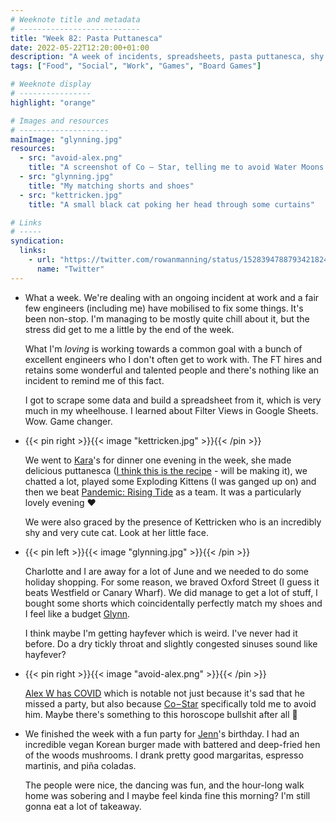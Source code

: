```yaml
---
# Weeknote title and metadata
# ---------------------------
title: "Week 82: Pasta Puttanesca"
date: 2022-05-22T12:20:00+01:00
description: "A week of incidents, spreadsheets, pasta puttanesca, shy little cats, holiday preparations, channelling Glynn, creepy horoscopes, and a fun party."
tags: ["Food", "Social", "Work", "Games", "Board Games"]

# Weeknote display
# ----------------
highlight: "orange"

# Images and resources
# --------------------
mainImage: "glynning.jpg"
resources:
  - src: "avoid-alex.png"
    title: "A screenshot of Co – Star, telling me to avoid Water Moons (such as Alex Wilson)"
  - src: "glynning.jpg"
    title: "My matching shorts and shoes"
  - src: "kettricken.jpg"
    title: "A small black cat poking her head through some curtains"

# Links
# -----
syndication:
  links:
    - url: "https://twitter.com/rowanmanning/status/1528394788793421824"
      name: "Twitter"
---
```


  * What a week. We're dealing with an ongoing incident at work and a fair few engineers (including me) have mobilised to fix some things. It's been non-stop. I'm managing to be mostly quite chill about it, but the stress did get to me a little by the end of the week.

    What I'm _loving_ is working towards a common goal with a bunch of excellent engineers who I don't often get to work with. The FT hires and retains some wonderful and talented people and there's nothing like an incident to remind me of this fact.

    I got to scrape some data and build a spreadsheet from it, which is very much in my wheelhouse. I learned about Filter Views in Google Sheets. Wow. Game changer.

  * {{< pin right >}}{{< image "kettricken.jpg" >}}{{< /pin >}}
  
    We went to [Kara](https://ghost.computer/)'s for dinner one evening in the week, she made delicious puttanesca ([I think this is the recipe](https://thehappyfoodie.co.uk/recipes/yotam-ottolenghis-one-pot-orecchiette-puttanesca/) - will be making it), we chatted a lot, played some Exploding Kittens (I was ganged up on) and then we beat [Pandemic: Rising Tide](https://boardgamegeek.com/boardgame/234671/pandemic-rising-tide) as a team. It was a particularly lovely evening :heart:

    We were also graced by the presence of Kettricken who is an incredibly shy and very cute cat. Look at her little face.

  * {{< pin left >}}{{< image "glynning.jpg" >}}{{< /pin >}}
  
    Charlotte and I are away for a lot of June and we needed to do some holiday shopping. For some reason, we braved Oxford Street (I guess it beats Westfield or Canary Wharf). We did manage to get a lot of stuff, I bought some shorts which coincidentally perfectly match my shoes and I feel like a budget [Glynn](http://www.glynnphillips.co.uk/).

    I think maybe I'm getting hayfever which is weird. I've never had it before. Do a dry tickly throat and slightly congested sinuses sound like hayfever?

  * {{< pin right >}}{{< image "avoid-alex.png" >}}{{< /pin >}}
  
    [Alex W has COVID](https://alexwilson.tech/content/02ceb85c-8e28-4c60-a530-8c0d3b3c9af2) which is notable not just because it's sad that he missed a party, but also because [Co – Star](/weeknotes/71/) specifically told me to avoid him. Maybe there's something to this horoscope bullshit after all :eyes:

  * We finished the week with a fun party for [Jenn](https://twitter.com/teachlearncode)'s birthday. I had an incredible vegan Korean burger made with battered and deep-fried hen of the woods mushrooms. I drank pretty good margaritas, espresso martinis, and piña coladas.

    The people were nice, the dancing was fun, and the hour-long walk home was sobering and I maybe feel kinda fine this morning? I'm still gonna eat a lot of takeaway.
